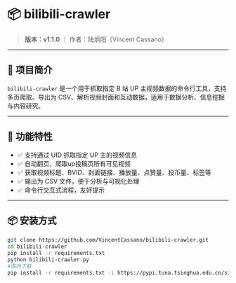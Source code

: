 # 📦 bilibili-crawler

> **版本：v1.1.0** ｜ 作者：陆炳阳（Vincent Cassano）  

---

## 🧩 项目简介

`bilibili-crawler` 是一个用于抓取指定 B 站 UP 主视频数据的命令行工具，支持多页爬取、导出为 CSV、解析视频封面和互动数据，适用于数据分析、信息挖掘与内容研究。

---

## 🚀 功能特性

- ✅ 支持通过 UID 抓取指定 UP 主的视频信息
- ✅ 自动翻页，爬取up投稿页所有可见视频
- ✅ 获取视频标题、BVID、封面链接、播放量、点赞量、投币量、标签等
- ✅ 输出为 CSV 文件，便于分析与可视化处理
- ✅ 命令行交互式流程，友好提示

---

## 📦 安装方式

```bash
git clone https://github.com/VincentCassano/bilibili-crawler.git
cd bilibili-crawler
pip install -r requirements.txt
python bilibili-crawler.py
#国内下载
pip install -r requirements.txt -i https://pypi.tuna.tsinghua.edu.cn/simple
```